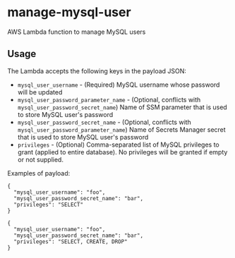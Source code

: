 # manage-mysql-user
AWS Lambda function to manage MySQL users

## Usage
The Lambda accepts the following keys in the payload JSON:   
* `mysql_user_username` - (Required) MySQL username whose password will be updated
* `mysql_user_password_parameter_name` - (Optional, conflicts with `mysql_user_password_secret_name`) Name of SSM parameter that is used to store MySQL user's password
* `mysql_user_password_secret_name` - (Optional, conflicts with `mysql_user_password_parameter_name`) Name of Secrets Manager secret that is used to store MySQL user's password
* `privileges` - (Optional) Comma-separated list of MySQL privileges to grant (applied to entire database). No privileges will be granted if empty or not supplied. 

Examples of payload:   
```
{
  "mysql_user_username": "foo",
  "mysql_user_password_secret_name": "bar",
  "privileges": "SELECT"
}
```
 
```
{
  "mysql_user_username": "foo",
  "mysql_user_password_secret_name": "bar",
  "privileges": "SELECT, CREATE, DROP"
}
```
